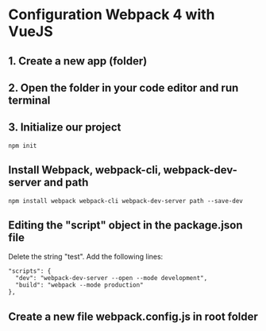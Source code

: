 # Configuration Webpack 4 with VueJS
## 1. Create a new app (folder)
## 2. Open the folder in your code editor and run terminal
## 3. Initialize our project
`npm init`
## Install Webpack, webpack-cli, webpack-dev-server and path
`npm install webpack webpack-cli webpack-dev-server path --save-dev`
## Editing the "script" object in the package.json file
Delete the string "test". Add the following lines:
```
"scripts": {
  "dev": "webpack-dev-server --open --mode development",
  "build": "webpack --mode production"
},
```
## Create a new file webpack.config.js in root folder
